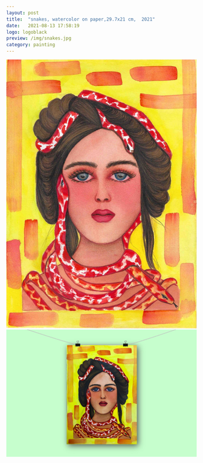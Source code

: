 ```yaml
---
layout: post
title:  "snakes, watercolor on paper,29.7x21 cm,  2021"
date:   2021-08-13 17:58:19
logo: logoblack
preview: /img/snakes.jpg
category: painting
---
```


![snaks](/img/snakes.jpg) 
![snaks](/img/snakes-detail.jpg) 


